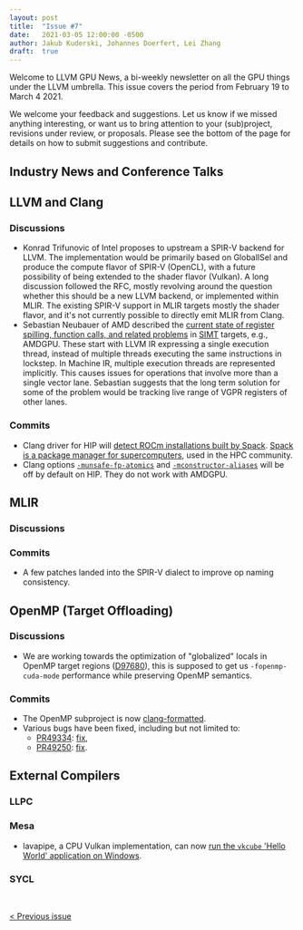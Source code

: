 ```yaml
---
layout: post
title:  "Issue #7"
date:   2021-03-05 12:00:00 -0500
author: Jakub Kuderski, Johannes Doerfert, Lei Zhang
draft:  true
---
```


Welcome to LLVM GPU News, a bi-weekly newsletter on all the GPU things under the LLVM umbrella.
This issue covers the period from February 19 to March 4 2021.

We welcome your feedback and suggestions. Let us know if we missed anything interesting, or want us to bring attention to your (sub)project, revisions under review, or proposals. Please see the bottom of the page for details on how to submit suggestions and contribute.


## Industry News and Conference Talks


##  LLVM and Clang

### Discussions

*  Konrad Trifunovic of Intel proposes to upstream a SPIR-V backend for LLVM. The implementation would be primarily based on GlobalISel and produce the compute flavor of SPIR-V (OpenCL), with a future possibility of being extended to the shader flavor (Vulkan). A long discussion followed the RFC, mostly revolving around the question whether this should be a new LLVM backend, or implemented within MLIR. The existing SPIR-V support in MLIR targets mostly the shader flavor, and it's not currently possible to directly emit MLIR from Clang.
*  Sebastian Neubauer of AMD described the [current state of register spilling, function calls, and related problems](https://llvm.discourse.group/t/the-current-state-of-spilling-function-calls-and-related-problems/2863) in [SIMT](https://en.wikipedia.org/wiki/Single_instruction,_multiple_threads) targets, e.g., AMDGPU. These start with LLVM IR expressing a single execution thread, instead of multiple threads executing the same instructions in lockstep. In Machine IR, multiple execution threads are represented implicitly. This causes issues for operations that involve more than a single vector lane. Sebastian suggests that the long term solution for some of the problem would be tracking live range of VGPR registers of other lanes.

### Commits

*  Clang driver for HIP will [detect ROCm installations built by Spack](https://reviews.llvm.org/D97340). [Spack is a package manager for supercomputers](https://spack.io/), used in the HPC community.
*  Clang options [`-munsafe-fp-atomics`](https://reviews.llvm.org/D97967) and [`-mconstructor-aliases`](https://reviews.llvm.org/D97959) will be off by default on HIP. They do not work with AMDGPU.


## MLIR

### Discussions

### Commits

*  A few patches landed into the SPIR-V dialect to improve op naming consistency.


## OpenMP (Target Offloading)

### Discussions
 
*  We are working towards the optimization of "globalized" locals in OpenMP target regions ([D97680](https://reviews.llvm.org/D97680)), this is supposed to get us `-fopenmp-cuda-mode` performance while preserving OpenMP semantics.

### Commits

*  The OpenMP subproject is now [clang-formatted](https://reviews.llvm.org/D97088).
*  Various bugs have been fixed, including but not limited to: 
   *  [PR49334](https://llvm.org/PR49334): [fix](https://reviews.llvm.org/D97329),
   *  [PR49250](https://llvm.org/PR49250): [fix](https://reviews.llvm.org/D97012).


## External Compilers

### LLPC

### Mesa

*  lavapipe, a CPU Vulkan implementation, can now [run the `vkcube` 'Hello World' application on Windows](https://gitlab.freedesktop.org/mesa/mesa/-/merge_requests/7208#note_808941).

### SYCL

<br/>
<p style="text-align:left;">
    <a href="{% post_url 2021-02-19-issue-6 %}"> < Previous issue</a>
    <span style="float:right;">
        <!--<a href="{% post_url 2021-03-05-issue-7 %}"> Next issue > </a>-->
    </span>
</p>
